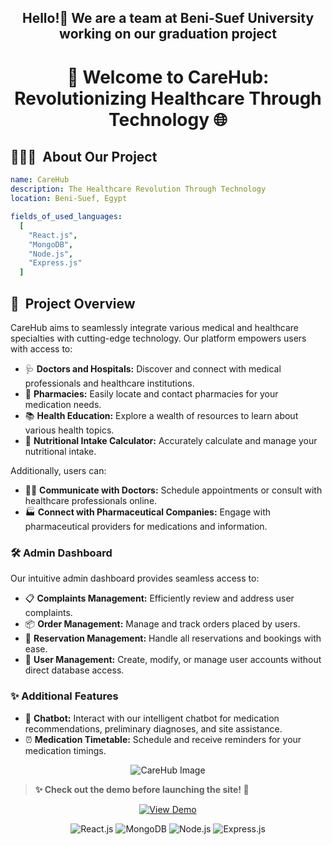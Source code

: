 <h2 align="center">Hello!👋 We are a team at Beni-Suef University working on our graduation project</h2>

<h1 align="center">
🚀 Welcome to CareHub: Revolutionizing Healthcare Through Technology 🌐
</h1>

<h2>👨🏻‍💻 &nbsp;About Our Project</h2>

```yaml
name: CareHub
description: The Healthcare Revolution Through Technology
location: Beni-Suef, Egypt

fields_of_used_languages:
  [
    "React.js",
    "MongoDB",
    "Node.js",
    "Express.js"
  ]
```

## 📝 &nbsp;Project Overview

CareHub aims to seamlessly integrate various medical and healthcare specialties with cutting-edge technology. Our platform empowers users with access to:

- 🩺 **Doctors and Hospitals:** Discover and connect with medical professionals and healthcare institutions.
- 💊 **Pharmacies:** Easily locate and contact pharmacies for your medication needs.
- 📚 **Health Education:** Explore a wealth of resources to learn about various health topics.
- 🥗 **Nutritional Intake Calculator:** Accurately calculate and manage your nutritional intake.

Additionally, users can:

- 👨‍⚕️ **Communicate with Doctors:** Schedule appointments or consult with healthcare professionals online.
- 🏭 **Connect with Pharmaceutical Companies:** Engage with pharmaceutical providers for medications and information.

### 🛠️ Admin Dashboard

Our intuitive admin dashboard provides seamless access to:

- 📋 **Complaints Management:** Efficiently review and address user complaints.
- 📦 **Order Management:** Manage and track orders placed by users.
- 📅 **Reservation Management:** Handle all reservations and bookings with ease.
- 👥 **User Management:** Create, modify, or manage user accounts without direct database access.

### ✨ Additional Features

- 🤖 **Chatbot:** Interact with our intelligent chatbot for medication recommendations, preliminary diagnoses, and site assistance.
- ⏰ **Medication Timetable:** Schedule and receive reminders for your medication timings.

<p align="center">
  <img src="https://github.com/3mohamed-abdelfattah/Virtual_Project/assets/142848460/6ea29633-324c-4968-b919-7eb569623927" alt="CareHub Image"/>
</p>

> **✨ Check out the demo before launching the site! 🚀**

<p align="center">
  <a href="https://github.com/3mohamed-abdelfattah/CareHub/assets/142848460/472b56b9-f941-43d3-9db1-5aac4de25222">
    <img src="https://img.shields.io/badge/View-Demo-blue" alt="View Demo"/>
  </a>
</p>

<p align="center">
  <img src="https://img.shields.io/badge/React.js-%2344d9f3.svg?logo=react&logoColor=white" alt="React.js"/>
  <img src="https://img.shields.io/badge/MongoDB-%2347A248.svg?logo=mongodb&logoColor=white" alt="MongoDB"/>
  <img src="https://img.shields.io/badge/Node.js-%23339933.svg?logo=node.js&logoColor=white" alt="Node.js"/>
  <img src="https://img.shields.io/badge/Express.js-%23000000.svg?logo=express&logoColor=white" alt="Express.js"/>
</p>
